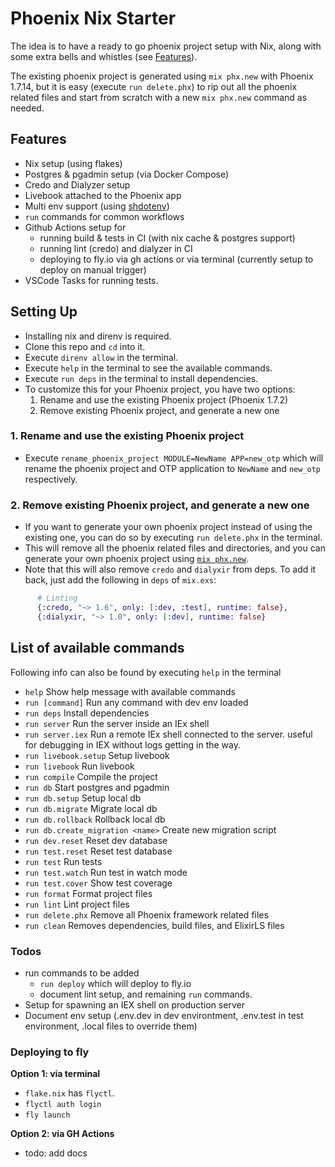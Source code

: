 # Phoenix Nix Starter

The idea is to have a ready to go phoenix project setup with Nix, along with some extra bells and whistles (see [Features](#features)).

The existing phoenix project is generated using `mix phx.new` with Phoenix 1.7.14, but it is easy (execute `run delete.phx`) to rip out all the phoenix related files and start from scratch with a new `mix phx.new` command as needed.

## Features

- Nix setup (using flakes)
- Postgres & pgadmin setup (via Docker Compose)
- Credo and Dialyzer setup
- Livebook attached to the Phoenix app
- Multi env support (using [shdotenv](https://github.com/ko1nksm/shdotenv))
- `run` commands for common workflows
- Github Actions setup for
  - running build & tests in CI (with nix cache & postgres support)
  - running lint (credo) and dialyzer in CI
  - deploying to fly.io via gh actions or via terminal (currently setup to deploy on manual trigger)
- VSCode Tasks for running tests.

## Setting Up

- Installing nix and direnv is required.
- Clone this repo and `cd` into it.
- Execute `direnv allow` in the terminal.
- Execute `help` in the terminal to see the available commands.
- Execute `run deps` in the terminal to install dependencies.
- To customize this for your Phoenix project, you have two options:
  1. Rename and use the existing Phoenix project (Phoenix 1.7.2)
  2. Remove existing Phoenix project, and generate a new one

### 1. Rename and use the existing Phoenix project

- Execute `rename_phoenix_project MODULE=NewName APP=new_otp` which will rename the phoenix project and OTP application to `NewName` and `new_otp` respectively.

### 2. Remove existing Phoenix project, and generate a new one

- If you want to generate your own phoenix project instead of using the existing one, you can do so by executing `run delete.phx` in the terminal.
- This will remove all the phoenix related files and directories, and you can generate your own phoenix project using [`mix phx.new`](https://hexdocs.pm/phoenix/Mix.Tasks.Phx.New.html).
- Note that this will also remove `credo` and `dialyxir` from deps. To add it back, just add the following in `deps` of `mix.exs`:

```elixir
      # Linting
      {:credo, "~> 1.6", only: [:dev, :test], runtime: false},
      {:dialyxir, "~> 1.0", only: [:dev], runtime: false}
```

## List of available commands

Following info can also be found by executing `help` in the terminal

- `help` Show help message with available commands
- `run [command]` Run any command with dev env loaded
- `run deps` Install dependencies
- `run server` Run the server inside an IEx shell
- `run server.iex` Run a remote IEx shell connected to the server. useful for debugging in IEX without logs getting in the way.
- `run livebook.setup` Setup livebook
- `run livebook` Run livebook
- `run compile` Compile the project
- `run db` Start postgres and pgadmin
- `run db.setup` Setup local db
- `run db.migrate` Migrate local db
- `run db.rollback` Rollback local db
- `run db.create_migration <name>` Create new migration script
- `run dev.reset` Reset dev database
- `run test.reset` Reset test database
- `run test` Run tests
- `run test.watch` Run test in watch mode
- `run test.cover` Show test coverage
- `run format` Format project files
- `run lint` Lint project files
- `run delete.phx` Remove all Phoenix framework related files
- `run clean` Removes dependencies, build files, and ElixirLS files

### Todos

- run commands to be added
  - `run deploy` which will deploy to fly.io
  - document lint setup, and remaining `run` commands.
- Setup for spawning an IEX shell on production server
- Document env setup (.env.dev in dev environtment, .env.test in test environment, .local files to override them)

### Deploying to fly

**Option 1: via terminal**

- `flake.nix` has `flyctl`.
- `flyctl auth login`
- `fly launch`

**Option 2: via GH Actions**

- todo: add docs
